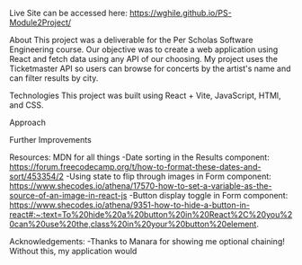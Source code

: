 Live Site can be accessed here: https://wghile.github.io/PS-Module2Project/

About
This project was a deliverable for the Per Scholas Software Engineering course. Our objective was to create a web application using React and fetch data using any API of our choosing. My project uses the Ticketmaster API so users can browse for concerts by the artist's name and can filter results by city.

Technologies
This project was built using React + Vite, JavaScript, HTMl, and CSS.

Approach

Further Improvements

Resources:
MDN for all things
-Date sorting in the Results component: https://forum.freecodecamp.org/t/how-to-format-these-dates-and-sort/453354/2
-Using state to flip through images in Form component: https://www.shecodes.io/athena/17570-how-to-set-a-variable-as-the-source-of-an-image-in-react-js
-Button display toggle in Form component: https://www.shecodes.io/athena/9351-how-to-hide-a-button-in-react#:~:text=To%20hide%20a%20button%20in%20React%2C%20you%20can%20use%20the,class%20in%20your%20button%20element.

Acknowledgements:
-Thanks to Manara for showing me optional chaining! Without this, my application would
